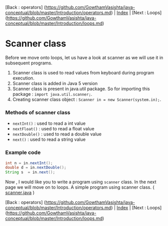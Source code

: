 [Back : operators] (https://github.com/GowthamVasishta/java-conceptual/blob/master/Introduction/operators.md) | [Index](https://github.com/GowthamVasishta/java-conceptual/tree/master/Introduction) | [Next : Loops] (https://github.com/GowthamVasishta/java-conceptual/blob/master/Introduction/loops.md)

# Scanner class
Before we move onto loops, let us have a look at scanner as we will use it in subsequent programs.

 1. Scanner class is used to read values from keyboard during program execution.
 2. Scanner class is added in Java 5 version
 3. Scanner class is present in java.util package. So for importing this package : `import java.util.scanner;`.
 4. Creating scanner class object : `Scanner in = new Scanner(system.in);`.

### Methods of scanner class

 - `nextInt()` : used to read a int value
 - `nextFloat()` : used to read a float value
 - `nextDouble()` : used to read a double value
 - `next()` : used to read a string value

### Example code

```java
int n = in.nextInt();
double d = in.nextDouble();
String s  = in.next();
```
Now , I would like you to write a program using `scanner` class. In the next page we will move on to loops.
A simple program using scanner class. ( [scanner.java](https://github.com/GowthamVasishta/java-conceptual/blob/master/Introduction/scanner.java) )

[Back : operators] (https://github.com/GowthamVasishta/java-conceptual/blob/master/Introduction/operators.md) | [Index](https://github.com/GowthamVasishta/java-conceptual/tree/master/Introduction) | [Next : Loops] (https://github.com/GowthamVasishta/java-conceptual/blob/master/Introduction/loops.md)
